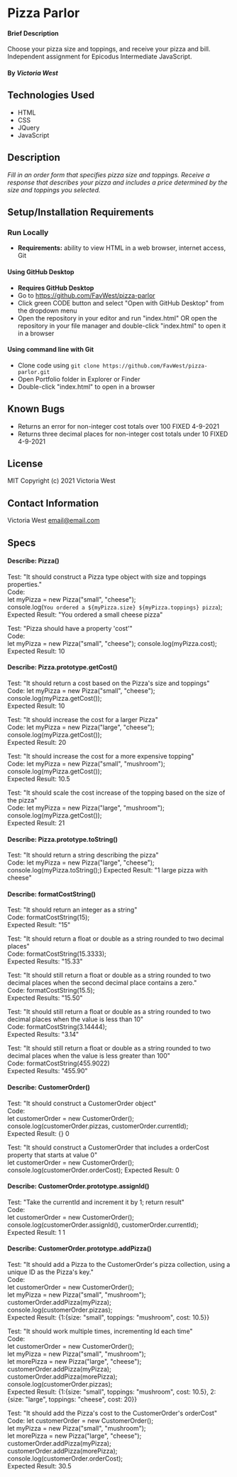 # Pizza Parlor

#### Brief Description
Choose your pizza size and toppings, and receive your pizza and bill. Independent assignment for Epicodus Intermediate JavaScript.

#### By _**Victoria West**_

## Technologies Used
* HTML
* CSS
* JQuery
* JavaScript

## Description
_Fill in an order form that specifies pizza size and toppings. Receive a response that describes your pizza and includes a price determined by the size and toppings you selected._

## Setup/Installation Requirements
### Run Locally
* **Requirements:** ability to view HTML in a web browser, internet access, Git
#### Using GitHub Desktop
* **Requires GitHub Desktop**
* Go to https://github.com/FavWest/pizza-parlor
* Click green CODE button and select "Open with GitHub Desktop" from the dropdown menu
* Open the repository in your editor and run "index.html" OR open the repository in your file manager and double-click "index.html" to open it in a browser
#### Using command line with Git
* Clone code using `git clone https://github.com/FavWest/pizza-parlor.git`
* Open Portfolio folder in Explorer or Finder
* Double-click "index.html" to open in a browser
## Known Bugs
* Returns an error for non-integer cost totals over 100 FIXED 4-9-2021
* Returns three decimal places for non-integer cost totals under 10 FIXED 4-9-2021
## License
MIT
Copyright (c) 2021 Victoria West
## Contact Information
Victoria West email@email.com

## Specs
#### Describe: Pizza()
Test: "It should construct a Pizza type object with size and toppings properties."  
Code:  
let myPizza = new Pizza("small", "cheese");  
console.log(`You ordered a ${myPizza.size} ${myPizza.toppings} pizza`);  
Expected Result: "You ordered a small cheese pizza"  

Test: "Pizza should have a property 'cost'"  
Code:  
let myPizza = new Pizza("small", "cheese"); 
console.log(myPizza.cost);
Expected Result: 10

#### Describe: Pizza.prototype.getCost()  
Test: "It should return a cost based on the Pizza's size and toppings"  
Code: let myPizza = new Pizza("small", "cheese");  
console.log(myPizza.getCost());  
Expected Result: 10  

Test: "It should increase the cost for a larger Pizza"  
Code: let myPizza = new Pizza("large", "cheese");  
console.log(myPizza.getCost());  
Expected Result: 20  

Test: "It should increase the cost for a more expensive topping"  
Code: let myPizza = new Pizza("small", "mushroom");  
console.log(myPizza.getCost());  
Expected Result: 10.5  

Test: "It should scale the cost increase of the topping based on the size of the pizza"  
Code: let myPizza = new Pizza("large", "mushroom");  
console.log(myPizza.getCost());  
Expected Result: 21  

#### Describe: Pizza.prototype.toString()  
Test: "It should return a string describing the pizza"  
Code: let myPizza = new Pizza("large", "cheese");
console.log(myPizza.toString();)
Expected Result: "1 large pizza with cheese"

#### Describe: formatCostString()  
Test: "It should return an integer as a string"  
Code: formatCostString(15);  
Expected Result: "15"  

Test: "It should return a float or double as a string rounded to two decimal places"  
Code: formatCostString(15.3333);    
Expected Results: "15.33"  

Test: "It should still return a float or double as a string rounded to two decimal places when the second decimal place contains a zero."  
Code: formatCostString(15.5);  
Expected Results: "15.50"  

Test: "It should still return a float or double as a string rounded to two decimal places when the value is less than 10"  
Code: formatCostString(3.14444);  
Expected Results: "3.14"  

Test: "It should still return a float or double as a string rounded to two decimal places when the value is less greater than 100"  
Code: formatCostString(455.9022)  
Expected Results: "455.90"  

#### Describe: CustomerOrder()  
Test: "It should construct a CustomerOrder object"  
Code:   
let customerOrder = new CustomerOrder();  
console.log(customerOrder.pizzas, customerOrder.currentId);  
Expected Result: {} 0   

Test: "It should construct a CustomerOrder that includes a orderCost property that starts at value 0"  
let customerOrder = new CustomerOrder();  
console.log(customerOrder.orderCost);
Expected Result: 0

#### Describe: CustomerOrder.prototype.assignId()  
Test: "Take the currentId and increment it by 1; return result"  
Code:   
let customerOrder = new CustomerOrder();  
console.log(customerOrder.assignId(), customerOrder.currentId);  
Expected Result: 1 1  

#### Describe: CustomerOrder.prototype.addPizza()  
Test: "It should add a Pizza to the CustomerOrder's pizza collection, using a unique ID as the Pizza's key."  
Code:  
let customerOrder = new CustomerOrder();  
let myPizza = new Pizza("small", "mushroom");  
customerOrder.addPizza(myPizza);  
console.log(customerOrder.pizzas);  
Expected Result: {1:{size: "small", toppings: "mushroom", cost: 10.5}}  

Test: "It should work multiple times, incrementing Id each time"    
Code:   
let customerOrder = new CustomerOrder();   
let myPizza = new Pizza("small", "mushroom");  
let morePizza = new Pizza("large", "cheese");  
customerOrder.addPizza(myPizza);  
customerOrder.addPizza(morePizza);  
console.log(customerOrder.pizzas);  
Expected Result: {1:{size: "small", toppings: "mushroom", cost: 10.5}, 2:{size: "large", toppings: "cheese", cost: 20}}  

Test: "It should add the Pizza's cost to the CustomerOrder's orderCost"
Code: let customerOrder = new CustomerOrder();   
let myPizza = new Pizza("small", "mushroom");  
let morePizza = new Pizza("large", "cheese");  
customerOrder.addPizza(myPizza);  
customerOrder.addPizza(morePizza);  
console.log(customerOrder.orderCost);  
Expected Result: 30.5